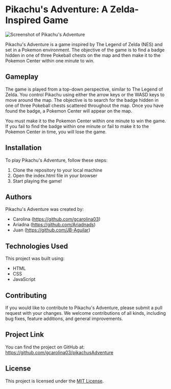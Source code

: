 # Pikachu's Adventure: A Zelda-Inspired Game

![Screenshot of Pikachu's Adventure](screenshot.png)

Pikachu's Adventure is a game inspired by The Legend of Zelda (NES) and set in a Pokemon environment. The objective of the game is to find a badge hidden in one of three Pokeball chests on the map and then make it to the Pokemon Center within one minute to win.

## Gameplay

The game is played from a top-down perspective, similar to The Legend of Zelda. You control Pikachu using either the arrow keys or the WASD keys to move around the map. The objective is to search for the badge hidden in one of three Pokeball chests scattered throughout the map. Once you have found the badge, a Pokemon Center will appear on the map.

You must make it to the Pokemon Center within one minute to win the game. If you fail to find the badge within one minute or fail to make it to the Pokemon Center in time, you will lose the game.

## Installation

To play Pikachu's Adventure, follow these steps:

1. Clone the repository to your local machine
2. Open the index.html file in your browser
3. Start playing the game!

## Authors

Pikachu's Adventure was created by:

- Carolina (https://github.com/gcarolina03)
- Ariadna (https://github.com/Ariadnads)
- Juan (https://github.com/JB-Aguilar)

## Technologies Used

This project was built using:

- HTML
- CSS
- JavaScript

## Contributing

If you would like to contribute to Pikachu's Adventure, please submit a pull request with your changes. We welcome contributions of all kinds, including bug fixes, feature additions, and general improvements.

## Project Link

You can find the project on GitHub at: https://github.com/gcarolina03/pikachusAdventure

## License

This project is licensed under the [MIT License](LICENSE).
